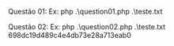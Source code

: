 Questão 01:
Ex: php .\question01.php .\teste.txt

Questão 02: 
Ex: php .\question02.php .\teste.txt 698dc19d489c4e4db73e28a713eab0 